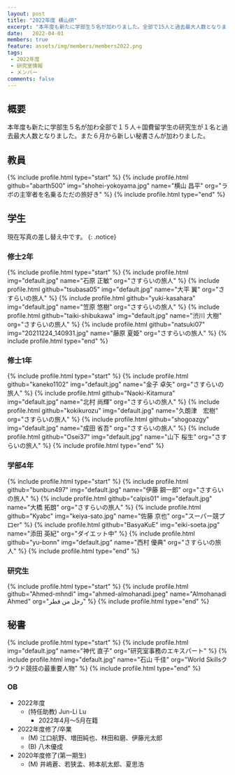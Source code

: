 ```yaml
---
layout: post
title: "2022年度 横山研"
excerpt: "本年度も新たに学部生５名が加わりました。全部で15人と過去最大人数となりました。"
date:   2022-04-01
members: true
feature: assets/img/members/members2022.png
tags: 
 - 2022年度
 - 研究室情報
 - メンバー
comments: false
---
```

## 概要

本年度も新たに学部生５名が加わ全部で１５人＋国費留学生の研究生が１名と過去最大人数となりました。また６月から新しい秘書さんが加わりました。<br>

## 教員

{% include profile.html type="start" %}
    {% include profile.html github="abarth500" img="shohei-yokoyama.jpg" name="横山 昌平" org="ラボの主宰者を名乗るただの旅好き" %}
{% include profile.html type="end" %}

## 学生

現在写真の差し替え中です。
{: .notice}

### 修士2年

{% include profile.html type="start" %}
    {% include profile.html img="default.jpg" name="石原 正敏" org="さすらいの旅人" %}
    {% include profile.html github="tsubasa05" img="default.jpg" name="大平 翼" org="さすらいの旅人" %}
    {% include profile.html github="yuki-kasahara" img="default.jpg" name="笠原 悠樹" org="さすらいの旅人" %}
    {% include profile.html github="taiki-shibukawa" img="default.jpg" name="渋川 大樹" org="さすらいの旅人" %}
    {% include profile.html github="natsuki07" img="20211224_140931.jpg" name="藤原 夏姫" org="さすらいの旅人" %}
{% include profile.html type="end" %}
### 修士1年

{% include profile.html type="start" %}
    {% include profile.html github="kaneko1102" img="default.jpg" name="金子 卓矢" org="さすらいの旅人" %}
    {% include profile.html github="Naoki-Kitamura" img="default.jpg" name="北村 尚輝" org="さすらいの旅人" %}
    {% include profile.html github="kokikurozu" img="default.jpg" name="久朗津　宏樹" org="さすらいの旅人" %}
    {% include profile.html github="shogoazgy" img="default.jpg" name="成田 省吾" org="さすらいの旅人" %}
    {% include profile.html github="Osei37" img="default.jpg" name="山下 桜生" org="さすらいの旅人" %}
{% include profile.html type="end" %}

### 学部4年

{% include profile.html type="start" %}
    {% include profile.html github="bunbun497" img="default.jpg" name="伊藤 鋼一郎" org="さすらいの旅人" %}
    {% include profile.html github="calpis01" img="default.jpg" name="大橋 拓朗" org="さすらいの旅人" %}
    {% include profile.html github="Kyabc" img="keiya-sato.jpg" name="佐藤 京也" org="スーパー競プロer" %}
    {% include profile.html github="BasyaKuE" img="eiki-soeta.jpg" name="添田 英紀" org="ダイエット中" %}
    {% include profile.html github="yu-bonn" img="default.jpg" name="西村 優典" org="さすらいの旅人" %}
{% include profile.html type="end" %}

### 研究生

{% include profile.html type="start" %}
    {% include profile.html github="Ahmed-mhndi" img="ahmed-almohanadi.jpeg" name="Almohanadi Ahmed" org="رجل من قطر" %}
{% include profile.html type="end" %}

## 秘書

{% include profile.html type="start" %}
    {% include profile.html img="default.jpg" name="神代 直子" org="研究室事務のエキスパート" %}
    {% include profile.html img="default.jpg" name="石山 千佳" org="World Skillsクラウド競技の最重要人物" %}
{% include profile.html type="end" %}

### OB

* 2022年度
    * (特任助教) Jun-Li Lu
        * 2022年4月～5月在籍
* 2022年度修了/卒業
    * (M) 江口航野、増田純也、林田和磨、伊藤光太郎
    * (B) 八木優成
* 2020年度修了(第一期生)
    * (M) 井嶋蒼、若狭孟、柿本航太郎、夏思浩
